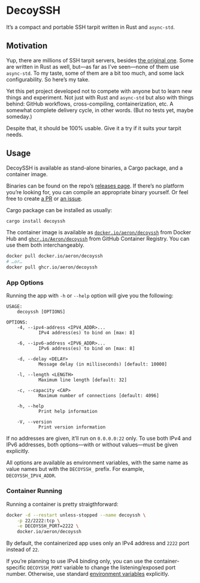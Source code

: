 # DecoySSH

It’s a compact and portable SSH tarpit written in Rust and `async-std`.

## Motivation

Yup, there are millions of SSH tarpit servers, besides [the original one][original].
Some are written in Rust as well, but—as far as I’ve seen—none of them use `async-std`.
To my taste, some of them are a bit too much, and some lack configurability. So here’s
my take.

Yet this pet project developed not to compete with anyone but to learn new things
and experiment. Not just with Rust and `async-std` but also with things behind:
GitHub workflows, cross-compiling, containerization, etc. A somewhat complete
delivery cycle, in other words. (But no tests yet, maybe someday.)

Despite that, it should be 100% usable. Give it a try if it suits your tarpit needs.

[original]: https://github.com/skeeto/endlessh

## Usage

DecoySSH is available as stand-alone binaries, a Cargo package, and a container image.

Binaries can be found on the repo’s [releases page][releases]. If there’s no platform
you’re looking for, you can compile an appropriate binary yourself. Or feel free to
create [a PR][pulls] or [an issue][issues].

Cargo package can be installed as usually:

```sh
cargo install decoyssh
```

The container image is available as [`docker.io/aeron/decoyssh`][docker] from Docker
Hub and [`ghcr.io/Aeron/decoyssh`][github] from GitHub Container Registry. You can use
them both interchangeably.

```sh
docker pull docker.io/aeron/decoyssh
# …or…
docker pull ghcr.io/aeron/decoyssh
```

[releases]: https://github.com/Aeron/decoyssh/releases
[pulls]: https://github.com/Aeron/decoyssh/pulls
[issues]: https://github.com/Aeron/decoyssh/issues
[docker]: https://hub.docker.com/r/aeron/decoyssh
[github]: https://github.com/Aeron/decoyssh/pkgs/container/decoyssh

### App Options

Running the app with `-h` or `--help` option will give you the following:

```text
USAGE:
    decoyssh [OPTIONS]

OPTIONS:
    -4, --ipv4-address <IPV4_ADDR>...
            IPv4 address(es) to bind on [max: 8]

    -6, --ipv6-address <IPV6_ADDR>...
            IPv6 address(es) to bind on [max: 8]

    -d, --delay <DELAY>
            Message delay (in milliseconds) [default: 10000]

    -l, --length <LENGTH>
            Maximum line length [default: 32]

    -c, --capacity <CAP>
            Maximum number of connections [default: 4096]

    -h, --help
            Print help information

    -V, --version
            Print version information
```

If no addresses are given, it’ll run on `0.0.0.0:22` only. To use both IPv4 and
IPv6 addresses, both options—with or without values—must be given explicitly.

All options are available as environment variables, with the same name as value names
but with the `DECOYSSH_` prefix. For example, `DECOYSSH_IPV4_ADDR`.

### Container Running

Running a container is pretty straigthforward:

```sh
docker -d --restart unless-stopped --name decoyssh \
    -p 22/2222:tcp \
    -e DECOYSSH_PORT=2222 \
    docker.io/aeron/decoyssh
```

By default, the containerized app uses only an IPv4 address and `2222` port instead of
`22`.

If you’re planning to use IPv4 binding only, you can use the container-specific
`DECOYSSH_PORT` variable to change the listening/exposed port number. Otherwise, use
standard [environment variables](#app-options) explicitly.
